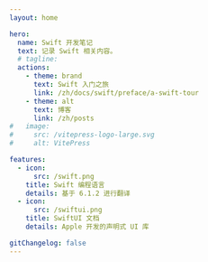 ```yaml
---
layout: home

hero:
  name: Swift 开发笔记
  text: 记录 Swift 相关内容。
  # tagline:
  actions:
    - theme: brand
      text: Swift 入门之旅
      link: /zh/docs/swift/preface/a-swift-tour
    - theme: alt
      text: 博客
      link: /zh/posts
#   image:
#     src: /vitepress-logo-large.svg
#     alt: VitePress

features:
  - icon:
      src: /swift.png
    title: Swift 编程语言
    details: 基于 6.1.2 进行翻译
  - icon:
      src: /swiftui.png
    title: SwiftUI 文档
    details: Apple 开发的声明式 UI 库

gitChangelog: false
---
```

